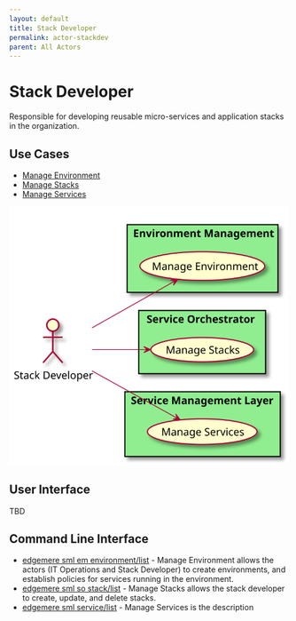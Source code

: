 ```yaml
---
layout: default
title: Stack Developer
permalink: actor-stackdev
parent: All Actors
---
```


# Stack Developer

Responsible for developing reusable micro-services and application stacks in the organization.



## Use Cases

* [Manage Environment](usecase-ManageEnvironment)
* [Manage Stacks](usecase-ManageStacks)
* [Manage Services](usecase-ManageServices)

  
![Use Case Diagram](./usecase.svg)

## User Interface
TBD

## Command Line Interface
* [ edgemere sml em environment/list](action--edgemere-sml-em-environment-list) - Manage Environment allows the actors (IT Operations and Stack Developer) to create environments, and establish policies for services running in the environment.
* [ edgemere sml so stack/list](action--edgemere-sml-so-stack-list) - Manage Stacks allows the stack developer to create, update, and delete stacks.
* [ edgemere sml service/list](action--edgemere-sml-service-list) - Manage Services is the description

